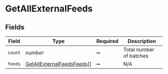 # GetAllExternalFeeds


## Fields

| Field                                                                         | Type                                                                          | Required                                                                      | Description                                                                   |
| ----------------------------------------------------------------------------- | ----------------------------------------------------------------------------- | ----------------------------------------------------------------------------- | ----------------------------------------------------------------------------- |
| `count`                                                                       | *number*                                                                      | :heavy_minus_sign:                                                            | Total number of batches                                                       |
| `feeds`                                                                       | [GetAllExternalFeedsFeeds](../../models/shared/getallexternalfeedsfeeds.md)[] | :heavy_minus_sign:                                                            | N/A                                                                           |